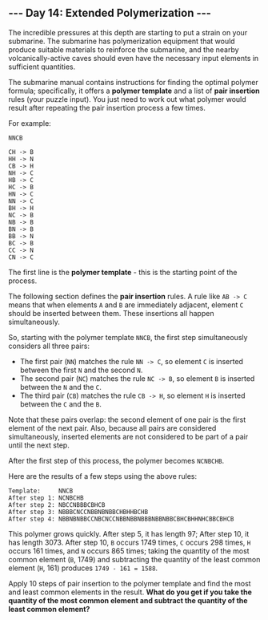 ## --- Day 14: Extended Polymerization ---

The incredible pressures at this depth are starting to put a strain on your submarine. The submarine has polymerization equipment that would produce suitable materials to reinforce the submarine, and the nearby volcanically-active caves should even have the necessary input elements in sufficient quantities.

The submarine manual contains instructions for finding the optimal polymer formula; specifically, it offers a **polymer template** and a list of **pair insertion** rules (your puzzle input). You just need to work out what polymer would result after repeating the pair insertion process a few times.

For example:

    NNCB
    
    CH -> B
    HH -> N
    CB -> H
    NH -> C
    HB -> C
    HC -> B
    HN -> C
    NN -> C
    BH -> H
    NC -> B
    NB -> B
    BN -> B
    BB -> N
    BC -> B
    CC -> N
    CN -> C

The first line is the **polymer template** - this is the starting point of the process.

The following section defines the **pair insertion** rules. A rule like ``AB -> C`` means that when elements ``A`` and ``B`` are immediately adjacent, element ``C`` should be inserted between them. These insertions all happen simultaneously.

So, starting with the polymer template ``NNCB``, the first step simultaneously considers all three pairs:

* The first pair (``NN``) matches the rule ``NN -> C``, so element ``C`` is inserted between the first ``N`` and the second ``N``.
* The second pair (``NC``) matches the rule ``NC -> B``, so element ``B`` is inserted between the ``N`` and the ``C``.
* The third pair (``CB``) matches the rule ``CB -> H``, so element ``H`` is inserted between the ``C`` and the ``B``.

Note that these pairs overlap: the second element of one pair is the first element of the next pair. Also, because all pairs are considered simultaneously, inserted elements are not considered to be part of a pair until the next step.

After the first step of this process, the polymer becomes ``NCNBCHB``.

Here are the results of a few steps using the above rules:

    Template:     NNCB
    After step 1: NCNBCHB
    After step 2: NBCCNBBBCBHCB
    After step 3: NBBBCNCCNBBNBNBBCHBHHBCHB
    After step 4: NBBNBNBBCCNBCNCCNBBNBBNBBBNBBNBBCBHCBHHNHCBBCBHCB

This polymer grows quickly. After step 5, it has length 97; After step 10, it has length 3073. After step 10, ``B`` occurs 1749 times, ``C`` occurs 298 times, ``H`` occurs 161 times, and ``N`` occurs 865 times; taking the quantity of the most common element (``B``, 1749) and subtracting the quantity of the least common element (``H``, 161) produces ``1749 - 161 = 1588``.

Apply 10 steps of pair insertion to the polymer template and find the most and least common elements in the result. **What do you get if you take the quantity of the most common element and subtract the quantity of the least common element?**

